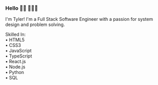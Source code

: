 ### Hello 👋🏻 👨🏻‍💻
 I'm Tyler! I'm a Full Stack Software Engineer with a passion for system design and problem solving. 
 
 Skilled In: <br />
 • HTML5 <br />
 • CSS3 <br />
 • JavaScript <br />
 • TypeScript <br />
 • React.js <br />
 • Node.js <br />
 • Python <br />
 • SQL

<!--
**tylerbroadway/tylerbroadway** is a ✨ _special_ ✨ repository because its `README.md` (this file) appears on your GitHub profile.

Here are some ideas to get you started:

- 🔭 I’m currently working on ...
- 🌱 I’m currently learning ...
- 👯 I’m looking to collaborate on ...
- 🤔 I’m looking for help with ...
- 💬 Ask me about ...
- 📫 How to reach me: ...
- 😄 Pronouns: ...
- ⚡ Fun fact: ...
-->

